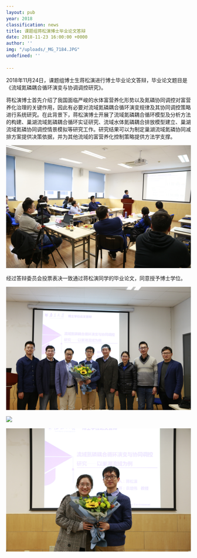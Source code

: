 ```yaml
---
layout: pub
year: 2018
classification: news
title: 课题组蒋松演博士毕业论文答辩
date: 2018-11-23 16:00:00 +0000
author: ''
img: "/uploads/_MG_7184.JPG"
undefined: ''

---
```

2018年11月24日，课题组博士生蒋松演进行博士毕业论文答辩，毕业论文题目是《流域氮磷耦合循环演变与协调调控研究》。

蒋松演博士首先介绍了我国面临严峻的水体富营养化形势以及氮磷协同调控对富营养化治理的关键作用，因此有必要对流域氮磷耦合循环演变规律及其协同调控策略进行系统研究。在此背景下，蒋松演博士开展了流域氮磷耦合循环模型及分析方法的构建、巢湖流域氮磷耦合循环实证研究、流域水体氮磷耦合排放模型建立、巢湖流域氮磷协同调控情景模拟等研究工作。研究结果可以为制定巢湖流域氮磷协同减排方案提供决策依据，并为其他流域的富营养化控制策略提供方法学支撑。

![](/uploads/_MG_7194.JPG)

经过答辩委员会投票表决一致通过蒋松演同学的毕业论文，同意授予博士学位。

![](/uploads/_MG_7207.JPG)

![](/uploads/0b20069297b8d0dc305c28e828d68a6.jpg)

![](/uploads/_MG_7215.JPG)